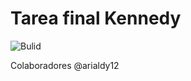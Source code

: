 # Tarea final Kennedy

![Bulid](https://img.shields.io/github/actions/workflow/status/ChristianGonzal3z/proyecto-kennedy/static.yml)

Colaboradores @arialdy12
